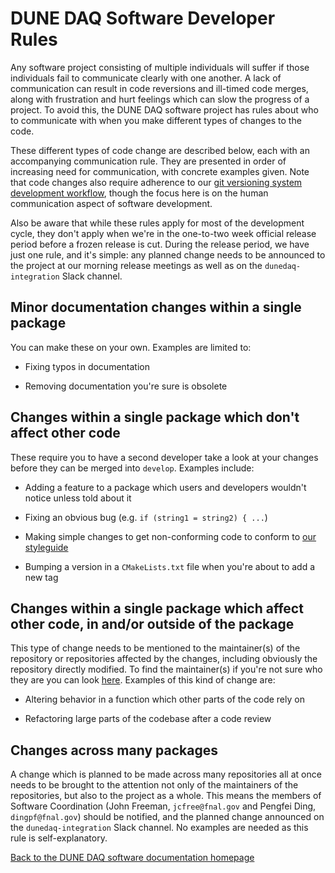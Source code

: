 # DUNE DAQ Software Developer Rules

Any software project consisting of multiple individuals will suffer if those individuals fail to communicate clearly with one another. A lack of communication can result in code reversions and ill-timed code merges, along with frustration and hurt feelings which can slow the progress of a project. To avoid this, the DUNE DAQ software project has rules about who to communicate with when you make different types of changes to the code. 

These different types of code change are described below, each with an
accompanying communication rule. They are presented in order of
increasing need for communication, with concrete examples given. Note
that code changes also require adherence to our [git versioning system
development
workflow](https://dune-daq-sw.readthedocs.io/en/latest/packages/daq-release/development_workflow_gitflow/),
though the focus here is on the human communication aspect of software
development.

Also be aware that while these rules apply for most of the development
cycle, they don't apply when we're in the one-to-two week official
release period before a frozen release is cut. During the release
period, we have just one rule, and it's simple: any planned change
needs to be announced to the project at our morning release meetings as well as on the `dunedaq-integration` Slack channel. 

## Minor documentation changes within a single package

You can make these on your own. Examples are limited to:

* Fixing typos in documentation

* Removing documentation you're sure is obsolete

## Changes within a single package which don't affect other code

These require you to have a second developer take a look at your
changes before they can be merged into `develop`. Examples include:

* Adding a feature to a package which users and developers wouldn't notice unless told about it

* Fixing an obvious bug (e.g. `if (string1 = string2) { ...`)

* Making simple changes to get non-conforming code to conform to [our styleguide](packages/styleguide/README.md)

* Bumping a version in a `CMakeLists.txt` file when you're about to add a new tag

## Changes within a single package which affect other code, in and/or outside of the package

This type of change needs to be mentioned to the maintainer(s) of the repository or repositories affected by the changes, including obviously the repository directly modified. To find the maintainer(s) if you're not sure who they are you can look [here](https://dune-daq-sw.readthedocs.io/en/latest/packages/daq-release/team_repos/). Examples of this kind of change are:

* Altering behavior in a function which other parts of the code rely on

* Refactoring large parts of the codebase after a code review

## Changes across many packages 

A change which is planned to be made across many repositories all at once needs to be brought to the attention not only of the maintainers of the repositories, but also to the project as a whole. This means the members of Software Coordination (John Freeman, `jcfree@fnal.gov` and Pengfei Ding, `dingpf@fnal.gov`) should be notified, and the planned change announced on the `dunedaq-integration` Slack channel. No examples are needed as this rule is self-explanatory. 

[Back to the DUNE DAQ software documentation homepage](README.md)
